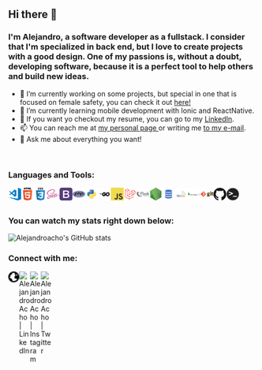 ## Hi there 👋
### I'm Alejandro, a software developer as a fullstack. I consider that I'm specialized in back end, but I love to create projects with a good design. One of my passions is, without a doubt, developing software, because it is a perfect tool to help others and build new ideas.

- 🔭 I’m currently working on some projects, but special in one that is focused on female safety, you can check it out <a href="http://notalone.me"> here!</a>
- 🌱 I’m currently learning mobile development with Ionic and ReactNative.
- 📝 If you want yo checkout my resume, you can go to my <a href="https://www.linkedin.com/in/alejandro-acho/">LinkedIn</a>.
- 📫 You can reach me at <a href="http://alejandroacho.com"> my personal page </a> or writing me <a href="mailto:alejandroacho@hotmail.com">to my e-mail</a>.
- 💬 Ask me about everything you want!

<br />

### Languages and Tools:

<img align="left" alt="Visual Studio Code" width="26px" src="https://raw.githubusercontent.com/github/explore/80688e429a7d4ef2fca1e82350fe8e3517d3494d/topics/visual-studio-code/visual-studio-code.png" />
<img align="left" alt="HTML5" width="26px" src="https://raw.githubusercontent.com/github/explore/80688e429a7d4ef2fca1e82350fe8e3517d3494d/topics/html/html.png" />
<img align="left" alt="CSS3" width="26px" src="https://raw.githubusercontent.com/github/explore/80688e429a7d4ef2fca1e82350fe8e3517d3494d/topics/css/css.png" />
<img align="left" alt="Sass" width="26px" src="https://raw.githubusercontent.com/github/explore/80688e429a7d4ef2fca1e82350fe8e3517d3494d/topics/sass/sass.png" />
<img align="left" alt="Sass" width="26px" src="https://raw.githubusercontent.com/github/explore/80688e429a7d4ef2fca1e82350fe8e3517d3494d/topics/bootstrap/bootstrap.png" />
<img align="left" alt="Node.js" width="26px" src="https://raw.githubusercontent.com/github/explore/80688e429a7d4ef2fca1e82350fe8e3517d3494d/topics/php/php.png" />
<img align="left" alt="Node.js" width="26px" src="https://raw.githubusercontent.com/github/explore/80688e429a7d4ef2fca1e82350fe8e3517d3494d/topics/python/python.png" />
<img align="left" alt="Node.js" width="26px" src="https://raw.githubusercontent.com/github/explore/80688e429a7d4ef2fca1e82350fe8e3517d3494d/topics/go/go.png" />
<img align="left" alt="JavaScript" width="26px" src="https://raw.githubusercontent.com/github/explore/80688e429a7d4ef2fca1e82350fe8e3517d3494d/topics/javascript/javascript.png" />
<img align="left" alt="Node.js" width="26px" src="https://raw.githubusercontent.com/github/explore/80688e429a7d4ef2fca1e82350fe8e3517d3494d/topics/laravel/laravel.png" />
<img align="left" alt="Node.js" width="26px" src="https://raw.githubusercontent.com/github/explore/80688e429a7d4ef2fca1e82350fe8e3517d3494d/topics/flask/flask.png" />
<img align="left" alt="Node.js" width="26px" src="https://raw.githubusercontent.com/github/explore/80688e429a7d4ef2fca1e82350fe8e3517d3494d/topics/nodejs/nodejs.png" />
<img align="left" alt="SQL" width="26px" src="https://raw.githubusercontent.com/github/explore/80688e429a7d4ef2fca1e82350fe8e3517d3494d/topics/sql/sql.png" />
<img align="left" alt="MySQL" width="26px" src="https://raw.githubusercontent.com/github/explore/80688e429a7d4ef2fca1e82350fe8e3517d3494d/topics/mysql/mysql.png" />
<img align="left" alt="MongoDB" width="26px" src="https://raw.githubusercontent.com/github/explore/80688e429a7d4ef2fca1e82350fe8e3517d3494d/topics/mongodb/mongodb.png" />
<img align="left" alt="Git" width="26px" src="https://raw.githubusercontent.com/github/explore/80688e429a7d4ef2fca1e82350fe8e3517d3494d/topics/git/git.png" />
<img align="left" alt="GitHub" width="26px" src="https://raw.githubusercontent.com/github/explore/78df643247d429f6cc873026c0622819ad797942/topics/github/github.png" />
<img align="left" alt="Terminal" width="26px" src="https://raw.githubusercontent.com/github/explore/80688e429a7d4ef2fca1e82350fe8e3517d3494d/topics/terminal/terminal.png" />

<br />
<br />

### You can watch my stats right down below:

![Alejandroacho's GitHub stats](https://github-readme-stats.vercel.app/api?username=Alejandroacho)

### Connect with me:

[<img align="left" alt="alejandroacho.com" width="22px" src="https://raw.githubusercontent.com/iconic/open-iconic/master/svg/globe.svg" />][website]
[<img align="left" alt="Alejandro Acho | LinkedIn" width="22px" src="https://cdn.jsdelivr.net/npm/simple-icons@v3/icons/linkedin.svg" />][linkedin]
[<img align="left" alt="Alejandro Acho | Instagram" width="22px" src="https://cdn.jsdelivr.net/npm/simple-icons@v3/icons/instagram.svg" />][instagram]
[<img align="left" alt="Alejandro Acho | Twitter" width="22px" src="https://cdn.jsdelivr.net/npm/simple-icons@v3/icons/twitter.svg" />][twitter]

[website]: https://alejandroacho.com
[twitter]: https://twitter.com/alejoacho
[instagram]: https://instagram.com/alejandroacho
[linkedin]: https://linkedin.com/in/alejandro-acho
